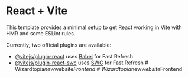 # React + Vite

This template provides a minimal setup to get React working in Vite with HMR and some ESLint rules.

Currently, two official plugins are available:

- [@vitejs/plugin-react](https://github.com/vitejs/vite-plugin-react/blob/main/packages/plugin-react/README.md) uses [Babel](https://babeljs.io/) for Fast Refresh
- [@vitejs/plugin-react-swc](https://github.com/vitejs/vite-plugin-react-swc) uses [SWC](https://swc.rs/) for Fast Refresh
#   W i z a r d t o p i a _ n e w _ w e b s i t e _ F r o n t e n d  
 #   W i z a r d t o p i a _ n e w _ w e b s i t e _ F r o n t e n d  
 